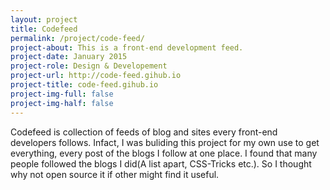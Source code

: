 ```yaml
---
layout: project
title: Codefeed
permalink: /project/code-feed/
project-about: This is a front-end development feed.
project-date: January 2015
project-role: Design & Developement
project-url: http://code-feed.gihub.io
project-title: code-feed.gihub.io
project-img-full: false
project-img-half: false
---
```


Codefeed is collection of feeds of blog and sites every front-end developers follows.
Infact, I was buliding this project for my own use to get everything, every post of the blogs I follow at one place. I found that many people followed the blogs I did(A list apart, CSS-Tricks etc.). So I thought why not open source it if other might find it useful.


